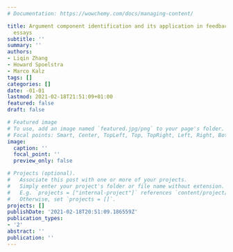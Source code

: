 ```yaml
---
# Documentation: https://wowchemy.com/docs/managing-content/

title: Argument component identification and its application in feedback on Dutch
  essays
subtitle: ''
summary: ''
authors:
- Liqin Zhang
- Howard Spoelstra
- Marco Kalz
tags: []
categories: []
date: -01-01
lastmod: 2021-02-18T21:51:09+01:00
featured: false
draft: false

# Featured image
# To use, add an image named `featured.jpg/png` to your page's folder.
# Focal points: Smart, Center, TopLeft, Top, TopRight, Left, Right, BottomLeft, Bottom, BottomRight.
image:
  caption: ''
  focal_point: ''
  preview_only: false

# Projects (optional).
#   Associate this post with one or more of your projects.
#   Simply enter your project's folder or file name without extension.
#   E.g. `projects = ["internal-project"]` references `content/project/deep-learning/index.md`.
#   Otherwise, set `projects = []`.
projects: []
publishDate: '2021-02-18T20:51:09.186559Z'
publication_types:
- '2'
abstract: ''
publication: ''
---
```

